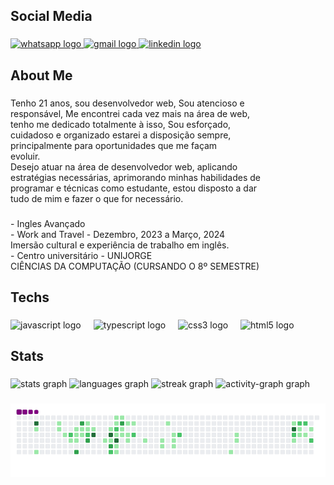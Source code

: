 <h2 align="left">Social Media</h2>

###

<div align="left">
  <div align="left">
  <a href="https://api.whatsapp.com/send?phone=5571992854808&text=Ol%C3%A1%20Rafael%2C%20Me%20fale%20mais%20sobre%20voc%C3%AA" target="_blank">
    <img src="https://raw.githubusercontent.com/maurodesouza/profile-readme-generator/master/src/assets/icons/social/whatsapp/default.svg" width="52" height="40" alt="whatsapp logo"  />
  </a>
  <a href="mailto:rafaelpaiva636@gmail.com?subject=Oferta de Trabalho" target="_blank">
    <img src="https://raw.githubusercontent.com/maurodesouza/profile-readme-generator/master/src/assets/icons/social/gmail/default.svg" width="52" height="40" alt="gmail logo"  />
  </a>
  <a href="https://www.linkedin.com/in/rafael-paiva-472531235/?locale=en_US" target="_blank">
    <img src="https://raw.githubusercontent.com/maurodesouza/profile-readme-generator/master/src/assets/icons/social/linkedin/default.svg" width="52" height="40" alt="linkedin logo"  />
  </a>
</div>

###

<div align="left">
</div>

###
</div>

###

<div align="left">
</div>

###
</div>

###

<h2 align="left">About Me</h2>

###

<p align="left">Tenho 21 anos, sou desenvolvedor web, Sou atencioso e<br>responsável, Me encontrei cada vez mais na área de web,<br>tenho me dedicado totalmente à isso, Sou esforçado,<br>cuidadoso e organizado estarei a disposição sempre,<br>principalmente para oportunidades que me façam<br>evoluir.<br>Desejo atuar na área de desenvolvedor web, aplicando<br>estratégias necessárias, aprimorando minhas habilidades de<br>programar e técnicas como estudante, estou disposto a dar<br>tudo de mim e fazer o que for necessário.</p>

###

<p align="left">- Ingles Avançado<br>- Work and Travel - Dezembro, 2023 a Março, 2024<br>  Imersão cultural e experiência de trabalho em inglês.<br>- Centro universitário - UNIJORGE<br>CIÊNCIAS DA COMPUTAÇÃO (CURSANDO O 8º SEMESTRE)</p>

###

<h2 align="left">Techs</h2>

###

<div align="left">
  <img src="https://cdn.jsdelivr.net/gh/devicons/devicon/icons/javascript/javascript-original.svg" height="40" alt="javascript logo"  />
  <img width="12" />
  <img src="https://cdn.jsdelivr.net/gh/devicons/devicon/icons/typescript/typescript-original.svg" height="40" alt="typescript logo"  />
  <img width="12" />
  <img src="https://cdn.jsdelivr.net/gh/devicons/devicon/icons/css3/css3-original.svg" height="40" alt="css3 logo"  />
  <img width="12" />
  <img src="https://cdn.jsdelivr.net/gh/devicons/devicon/icons/html5/html5-original.svg" height="40" alt="html5 logo"  />
</div>

###

<h2 align="left">Stats</h2>

###

<div align="left">
  <img src="https://github-readme-stats.vercel.app/api?username=paiva737&hide_title=false&hide_rank=false&show_icons=true&include_all_commits=true&count_private=true&disable_animations=false&theme=gruvbox_light&locale=en&hide_border=false&order=1" height="150" alt="stats graph"  />
  <img src="https://github-readme-stats.vercel.app/api/top-langs?username=paiva737&locale=en&hide_title=false&layout=compact&card_width=320&langs_count=12&theme=gruvbox_light&hide_border=false&order=2" height="150" alt="languages graph"  />
  <img src="https://streak-stats.demolab.com?user=paiva737&locale=en&mode=daily&theme=gruvbox_light&hide_border=false&border_radius=5&order=3" height="150" alt="streak graph"  />
  <img src="https://github-readme-activity-graph.vercel.app/graph?username=paiva737&radius=16&theme=gruvbox&area=true&order=5" height="300" alt="activity-graph graph"  />
</div>

###

<div align="center">
</div>

###

![snake gif](https://github.com/paiva737/paiva737/blob/output/github-contribution-grid-snake.gif)

###




###
